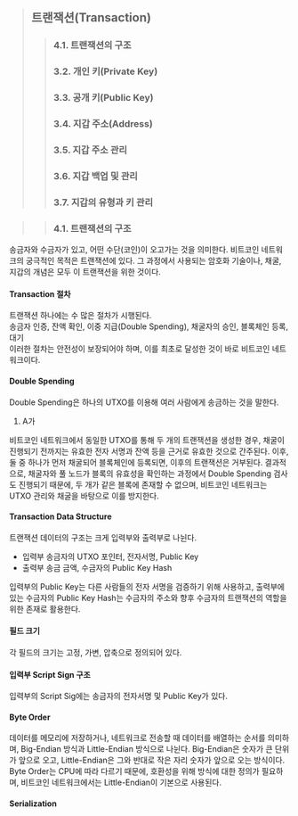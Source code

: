 > 트랜잭션(Transaction)
> ----------------
>   > ### 4.1. 트랜잭션의 구조
>   > ### 3.2. 개인 키(Private Key)
>   > ### 3.3. 공개 키(Public Key)
>   > ### 3.4. 지갑 주소(Address)
>   > ### 3.5. 지갑 주소 관리
>   > ### 3.6. 지갑 백업 및 관리
>   > ### 3.7. 지갑의 유형과 키 관리

> >### 4.1. 트랜잭션의 구조
송금자와 수금자가 있고, 어떤 수단(코인)이 오고가는 것을 의미한다. 비트코인 네트워크의 궁극적인 목적은 트랜잭션에 있다. 그 과정에서 사용되는 암호화 기술이나, 채굴, 지갑의 개념은 모두 이 트랜잭션을 위한 것이다.  

#### Transaction 절차
트랜잭션 하나에는 수 많은 절차가 시행된다.  
송금자 인증, 잔액 확인, 이중 지급(Double Spending), 채굴자의 승인, 블록체인 등록, 대기  
이러한 절차는 안전성이 보장되어야 하며, 이를 최초로 달성한 것이 바로 비트코인 네트워크이다.

#### Double Spending
Double Spending은 하나의 UTXO를 이용해 여러 사람에게 송금하는 것을 말한다. 
1. A가 

비트코인 네트워크에서 동일한 UTXO를 통해 두 개의 트랜잭션을 생성한 경우, 채굴이 진행되기 전까지는 유효한 전자 서명과 잔액 등을 근거로 유효한 것으로 간주된다. 이후, 둘 중 하나가 먼저 채굴되어 블록체인에 등록되면, 이후의 트랜잭션은 거부된다. 
결과적으로, 채굴자와 풀 노드가 블록의 유효성을 확인하는 과정에서 Double Spending 검사도 진행되기 때문에, 두 개가 같은 블록에 존재할 수 없으며, 비트코인 네트워크는 UTXO 관리와 채굴을 바탕으로 이를 방지한다.

#### Transaction Data Structure
트랜잭션 데이터의 구조는 크게 입력부와 출력부로 나뉜다.

- 입력부
송금자의 UTXO 포인터, 전자서명, Public Key
- 출력부
송금 금액, 수금자의 Public Key Hash

입력부의 Public Key는 다른 사람들의 전자 서명을 검증하기 위해 사용하고, 출력부에 있는 수금자의 Public Key Hash는 수금자의 주소와 향후 수금자의 트랜잭션의 역할을 위한 존재로 활용한다.

#### 필드 크기
각 필드의 크기는 고정, 가변, 압축으로 정의되어 있다. 

#### 입력부 Script Sign 구조
입력부의 Script Sig에는 송금자의 전자서명 및 Public Key가 있다.

#### Byte Order
데이터를 메모리에 저장하거나, 네트워크로 전송할 때 데이터를 배열하는 순서를 의미하며, Big-Endian 방식과 Little-Endian 방식으로 나뉜다. Big-Endian은 숫자가 큰 단위가 앞으로 오고, Little-Endian은 그와 반대로 작은 자리 숫자가 앞으로 오는 방식이다. Byte Order는 CPU에 따라 다르기 때문에, 호환성을 위해 방식에 대한 정의가 필요하며, 비트코인 네트워크에서는 Little-Endian이 기본으로 사용된다.

#### Serialization
